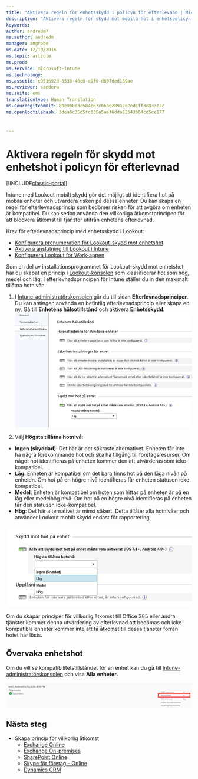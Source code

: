 ```yaml
---
title: "Aktivera regeln för enhetsskydd i policyn för efterlevnad | Microsoft Docs"
description: "Aktivera regeln för skydd mot mobila hot i enhetspolicyn för efterlevnad."
keywords: 
author: andredm7
ms.author: andredm
manager: angrobe
ms.date: 12/19/2016
ms.topic: article
ms.prod: 
ms.service: microsoft-intune
ms.technology: 
ms.assetid: c951692d-6538-46c0-a9f0-d607ded189ae
ms.reviewer: sandera
ms.suite: ems
translationtype: Human Translation
ms.sourcegitcommit: 80e96003c584c67cb6b0289a7e2ed1ff3a833c2c
ms.openlocfilehash: 3dea6c35d5fc035a5aef6dda52543b64cd5ce177


---
```


# <a name="enable-device-threat-protection-rule-in-the-compliance-policy"></a>Aktivera regeln för skydd mot enhetshot i policyn för efterlevnad

[!INCLUDE[classic-portal](../includes/classic-portal.md)]

Intune med Lookout mobilt skydd gör det möjligt att identifiera hot på mobila enheter och utvärdera risken på dessa enheter. Du kan skapa en regel för efterlevnadsprincip som bedömer risken för att avgöra om enheten är kompatibel. Du kan sedan använda den villkorliga åtkomstprincipen för att blockera åtkomst till tjänster utifrån enhetens efterlevnad.

Krav för efterlevnadsprincip med enhetsskydd i Lookout:

- [Konfigurera prenumeration för Lookout-skydd mot enhetshot](set-up-your-subscription-with-lookout-mtp.md)
- [Aktivera anslutning till Lookout i Intune](enable-lookout-mtp-connection-in-intune.md)
- [Konfigurera Lookout for Work-appen](configure-and-deploy-lookout-for-work-apps.md)

Som en del av installationsprogrammet för Lookout-skydd mot enhetshot har du skapat en princip i [Lookout-konsolen](https://aad.lookout.com) som klassificerar hot som hög, medel och låg. I efterlevnadsprincipen för Intune ställer du in den maximalt tillåtna hotnivån.

1. I [Intune-administratörskonsolen](https://manage.microsoft.com) går du till sidan **Efterlevnadsprinciper**. Du kan antingen använda en befintlig efterlevnadsprincip eller skapa en ny. Gå till **Enhetens hälsotillstånd** och aktivera **Enhetsskydd**.
  ![skärmbild som visar regeln för skydd mot enhetshot i ](../media/mtp/mtp-compliance-policy-rule.png)

2. Välj **Högsta tillåtna hotnivå**:
  * **Ingen (skyddad)**: Det här är det säkraste alternativet.  Enheten får inte ha några förekommande hot och ska ha tillgång till företagsresurser.  Om något hot identifieras på enheten kommer den att utvärderas som icke-kompatibel.  
  * **Låg**: Enheten är kompatibel om det bara finns hot på den låga nivån på enheten. Om hot på en högre nivå identifieras får enheten statusen icke-kompatibel.
  * **Medel**: Enheten är kompatibel om hoten som hittas på enheten är på en låg eller medelhög nivå. Om hot på en högre nivå identifieras på enheten får den statusen icke-kompatibel.
  * **Hög**: Det här alternativet är minst säkert. Detta tillåter alla hotnivåer och använder Lookout mobilt skydd endast för rapportering.

![skärmbild som visar alternativet för hotnivåer för regeln för skydd mot enhetshot](../media/mtp/mtp-compliance-policy-setting.png)

Om du skapar principer för villkorlig åtkomst till Office 365 eller andra tjänster kommer denna utvärdering av efterlevnad att bedömas och icke-kompatibla enheter kommer inte att få åtkomst till dessa tjänster förrän hotet har lösts.

## <a name="monitor-device-threats"></a>Övervaka enhetshot
Om du vill se kompatibilitetstillståndet för en enhet kan du gå till [Intune-administratörskonsolen](https://manage.microsoft.com) och visa **Alla enheter**.

![skärmbild som visar enhetssidan i Intune-administratörskonsolen som visar kompatibilitetstillståndet för en enhet](../media/mtp/mtp-device-status-intune-console.png)

## <a name="next-steps"></a>Nästa steg
* Skapa princip för villkorlig åtkomst
  * [Exchange Online](restrict-access-to-exchange-online-with-microsoft-intune.md)
  * [Exchange On-premises](restrict-access-to-exchange-onpremises-with-microsoft-intune.md)
  * [SharePoint Online](restrict-access-to-sharepoint-online-with-microsoft-intune.md)
  * [Skype för företag – Online](restrict-access-to-skype-for-business-online-with-microsoft-intune.md)
  * [Dynamics CRM](restrict-access-to-dynamics-crm-online-with-microsoft-intune.md)



<!--HONumber=Dec16_HO4-->


